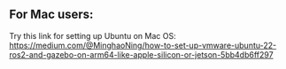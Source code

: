 ## For Mac users:
Try this link for setting up Ubuntu on Mac OS: https://medium.com/@MinghaoNing/how-to-set-up-vmware-ubuntu-22-ros2-and-gazebo-on-arm64-like-apple-silicon-or-jetson-5bb4db6ff297
